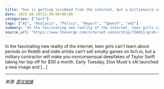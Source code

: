 ```yaml
---
title: "Sex is getting scrubbed from the internet, but a billionaire can sell you AI nudes"
date: 2025-08-10T12:30:00+08:00
categories: ["tech"]
tags: ["AI", "Analysis", "Policy", "Report", "Speech", "xAI"]
summary: "In the fascinating new reality of the internet, teen girls can't learn about periods on Reddit and indie artists can't sell smutty games on Itch.io, but a military contractor will make you nonconsensu"
source_url: "https://www.theverge.com/internet-censorship/756831/grok-spicy-videos-nonconsensual-deepfakes-online-safety"
---
```


In the fascinating new reality of the internet, teen girls can't learn about periods on Reddit and indie artists can't sell smutty games on Itch.io, but a military contractor will make you nonconsensual deepfakes of Taylor Swift taking her top off for $30 a month. Early Tuesday, Elon Musk's xAI launched a new image and [&#8230;]

---

*来源: [原文链接](https://www.theverge.com/internet-censorship/756831/grok-spicy-videos-nonconsensual-deepfakes-online-safety)*

